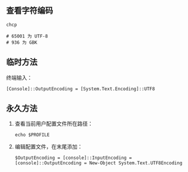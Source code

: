 ## 查看字符编码

```shell
chcp

# 65001 为 UTF-8
# 936 为 GBK
```

## 临时方法

终端输入：

```shell
[Console]::OutputEncoding = [System.Text.Encoding]::UTF8
```

## 永久方法

1. 查看当前用户配置文件所在路径：
	```
	echo $PROFILE
	```

2. 编辑配置文件，在末尾添加：
	```shell
	$OutputEncoding = [console]::InputEncoding = [console]::OutputEncoding = New-Object System.Text.UTF8Encoding
	```